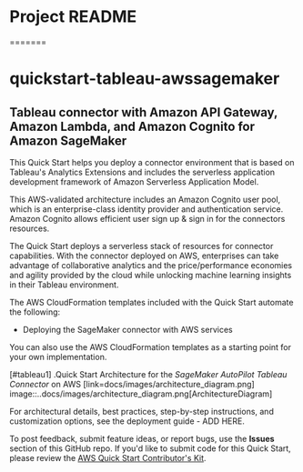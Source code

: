 # Project README
=======
# quickstart-tableau-awssagemaker
## Tableau connector with Amazon API Gateway, Amazon Lambda, and Amazon Cognito for Amazon SageMaker 

This Quick Start helps you deploy a connector environment that is based on Tableau's Analytics Extensions and includes the serverless application development framework of Amazon Serverless Application Model.

This AWS-validated architecture includes an Amazon Cognito user pool, which is an enterprise-class identity provider and authentication service. Amazon Cognito allows efficient user sign up & sign in for the connectors resources.

The Quick Start deploys a serverless stack of resources for connector capabilities. With the connector deployed on AWS, enterprises can take advantage of collaborative analytics and the price/performance economies and agility provided by the cloud while unlocking machine learning insights in their Tableau environment.

The AWS CloudFormation templates included with the Quick Start automate the following:

- Deploying the SageMaker connector with AWS services

You can also use the AWS CloudFormation templates as a starting point for your own implementation.

[#tableau1]
.Quick Start Architecture for the _SageMaker AutoPilot Tableau Connector_ on AWS
[link=docs/images/architecture_diagram.png]
image::..docs/images/architecture_diagram.png[ArchitectureDiagram]

For architectural details, best practices, step-by-step instructions, and customization options, see the deployment guide - ADD HERE.

To post feedback, submit feature ideas, or report bugs, use the **Issues** section of this GitHub repo.
If you'd like to submit code for this Quick Start, please review the [AWS Quick Start Contributor's Kit](https://aws-quickstart.github.io/).
